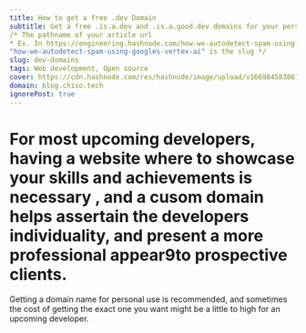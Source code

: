 ```yaml
---
title: How to get a free .dev Domain 
subtitle: Get a free .is.a.dev and .is.a.good.dev domains for your personal development use 
/* The pathname of your article url 
* Ex. In https://engineering.hashnode.com/how-we-autodetect-spam-using-googles-vertex-ai 
"how-we-autodetect-spam-using-googles-vertex-ai" is the slug */ 
slug: dev-domains 
tags: Web development, Open source 
cover: https://cdn.hashnode.com/res/hashnode/image/upload/v1669845838611/ZMK7V4_Uw.jpg?auto=compress
domain: blog.chiso.tech
ignorePost: true
---
```

# For most upcoming developers, having a website where to showcase your skills and achievements is necessary , and a cusom domain helps assertain the developers individuality, and present a more professional appear9to prospective clients.
Getting a domain name for personal use is recommended, and sometimes the cost of getting the exact one you want might be a little to high for an upcoming developer. 

